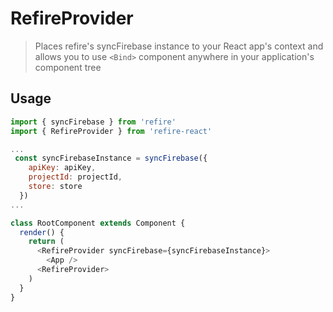 # RefireProvider

> Places refire's syncFirebase instance to your React app's context and allows
> you to use `<Bind>` component anywhere in your application's component tree

## Usage

```js
import { syncFirebase } from 'refire'
import { RefireProvider } from 'refire-react'

...
 const syncFirebaseInstance = syncFirebase({
    apiKey: apiKey,
    projectId: projectId,
    store: store
  })
...

class RootComponent extends Component {
  render() {
    return (
      <RefireProvider syncFirebase={syncFirebaseInstance}>
        <App />
      <RefireProvider>
    )
  }
}
```
